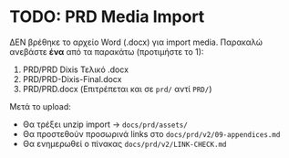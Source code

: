 # TODO: PRD Media Import

ΔΕΝ βρέθηκε το αρχείο Word (.docx) για import media.
Παρακαλώ ανεβάστε **ένα** από τα παρακάτω (προτιμήστε το 1):
1) PRD/PRD Dixis Τελικό .docx
2) PRD/PRD-Dixis-Final.docx
3) PRD/PRD.docx
(Επιτρέπεται και σε `prd/` αντί `PRD/`)

Μετά το upload:
- Θα τρέξει unzip import → `docs/prd/assets/`
- Θα προστεθούν προσωρινά links στο `docs/prd/v2/09-appendices.md`
- Θα ενημερωθεί ο πίνακας `docs/prd/v2/LINK-CHECK.md`
